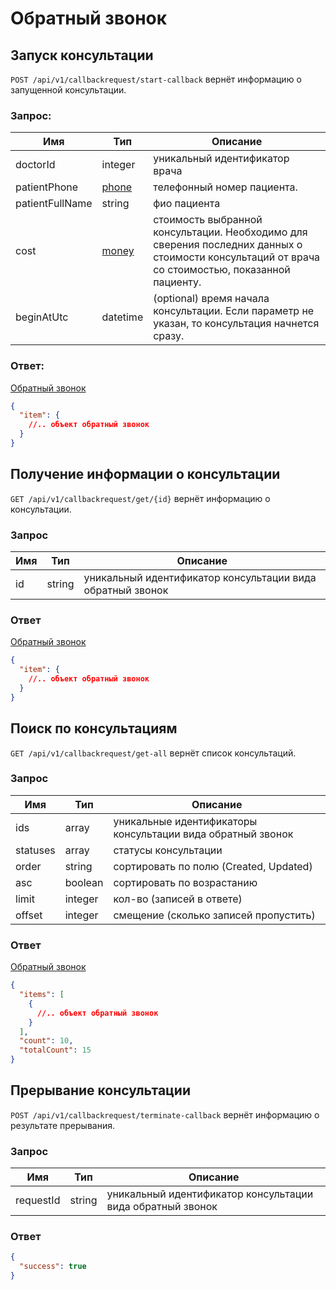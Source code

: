 # Обратный звонок

## Запуск консультации

`POST /api/v1/callbackrequest/start-callback` вернёт информацию о запущенной консультации.

### Запрос:

Имя | Тип | Описание
--- | --- | ---
doctorId | integer | уникальный идентификатор врача
patientPhone | [phone](https://github.com/doktornarabote/telemedicine-partner-api/blob/master/docs/contracts.md#phone) | телефонный номер пациента.
patientFullName | string | фио пациента
cost | [money](https://github.com/doktornarabote/telemedicine-partner-api/blob/master/docs/contracts.md#money) | стоимость выбранной консультации. Необходимо для сверения последних данных о стоимости консультаций от врача со стоимостью, показанной пациенту.
beginAtUtc | datetime | (optional) время начала консультации. Если параметр не указан, то консультация начнется сразу.

### Ответ:

[Обратный звонок](https://github.com/doktornarabote/telemedicine-partner-api/blob/master/docs/contracts.md#Обратный-звонок)

```json
{
  "item": {
    //.. объект обратный звонок
  }
}
```

## Получение информации о консультации

`GET /api/v1/callbackrequest/get/{id}` вернёт информацию о консультации.

### Запрос

Имя | Тип | Описание
--- | --- | ---
id | string | уникальный идентификатор консультации вида обратный звонок

### Ответ

[Обратный звонок](https://github.com/doktornarabote/telemedicine-partner-api/blob/master/docs/contracts.md#Обратный-звонок)

```json
{
  "item": {
    //.. объект обратный звонок
  }
}
```

## Поиск по консультациям

`GET /api/v1/callbackrequest/get-all` вернёт список консультаций.

### Запрос

Имя | Тип | Описание
--- | --- | ---
ids | array | уникальные идентификаторы консультации вида обратный звонок
statuses | array | статусы консультации
order | string | сортировать по полю (Created, Updated)
asc | boolean | сортировать по возрастанию
limit | integer | кол-во (записей в ответе)
offset | integer | смещение (сколько записей пропустить)

### Ответ

[Обратный звонок](https://github.com/doktornarabote/telemedicine-partner-api/blob/master/docs/contracts.md#Обратный-звонок)

```json
{
  "items": [
    {
      //.. объект обратный звонок
    }
  ],
  "count": 10,
  "totalCount": 15
}
```

## Прерывание консультации

`POST /api/v1/callbackrequest/terminate-callback` вернёт информацию о результате прерывания.

### Запрос

Имя | Тип | Описание
--- | --- | ---
requestId | string | уникальный идентификатор консультации вида обратный звонок

### Ответ

```json
{
  "success": true
}
```